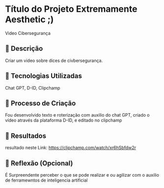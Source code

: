 
# Título do Projeto Extremamente Aesthetic ;)
Video Cibersegurança

## 📒 Descrição

Criar um video sobre dices de civbersegurança. 

## 🤖 Tecnologias Utilizadas

Chat GPT, D-ID, Clipchamp

## 🧐 Processo de Criação

Fou desenvolvido texto e roterização com auxilio do chat GPT, criado o vídeo através da plataforma D-ID, e editado no clipchamp

## 🚀 Resultados

resultado neste Link:
https://clipchamp.com/watch/xr6hSbfdw2r

## 💭 Reflexão (Opcional)
É Surpreendente perceber o que se pode realizar e ou agilizar com o auxilio de ferramewntos de inteligencia artificial


